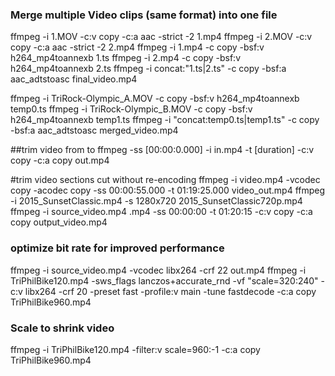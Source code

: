 
### Merge multiple Video clips (same format) into one file
ffmpeg -i 1.MOV -c:v copy -c:a aac -strict -2 1.mp4
ffmpeg -i 2.MOV -c:v copy -c:a aac -strict -2 2.mp4
ffmpeg -i 1.mp4 -c copy  -bsf:v h264_mp4toannexb 1.ts
ffmpeg -i 2.mp4 -c copy -bsf:v h264_mp4toannexb 2.ts
ffmpeg -i concat:"1.ts|2.ts" -c copy  -bsf:a aac_adtstoasc final_video.mp4

ffmpeg -i TriRock-Olympic_A.MOV -c copy -bsf:v h264_mp4toannexb temp0.ts
ffmpeg -i TriRock-Olympic_B.MOV -c copy -bsf:v h264_mp4toannexb temp1.ts
ffmpeg -i "concat:temp0.ts|temp1.ts" -c copy -bsf:a aac_adtstoasc merged_video.mp4

##trim video from to
ffmpeg -ss [00:00:0.000] -i in.mp4 -t [duration] -c:v copy -c:a copy out.mp4

#trim video sections cut without re-encoding
ffmpeg -i video.mp4 -vcodec copy -acodec copy -ss 00:00:55.000 -t 01:19:25.000 video_out.mp4 
ffmpeg -i 2015_SunsetClassic.mp4 -s 1280x720 2015_SunsetClassic720p.mp4
ffmpeg -i source_video.mp4 .mp4 -ss 00:00:00 -t 01:20:15 -c:v copy -c:a copy output_video.mp4

### optimize bit rate for improved performance
ffmpeg -i source_video.mp4 -vcodec libx264 -crf 22 out.mp4
ffmpeg -i TriPhilBike120.mp4  -sws_flags lanczos+accurate_rnd -vf "scale=320:240" -c:v libx264 -crf 20 -preset fast -profile:v main -tune fastdecode -c:a copy TriPhilBike960.mp4

### Scale to shrink video
ffmpeg -i TriPhilBike120.mp4  -filter:v scale=960:-1 -c:a copy TriPhilBike960.mp4

